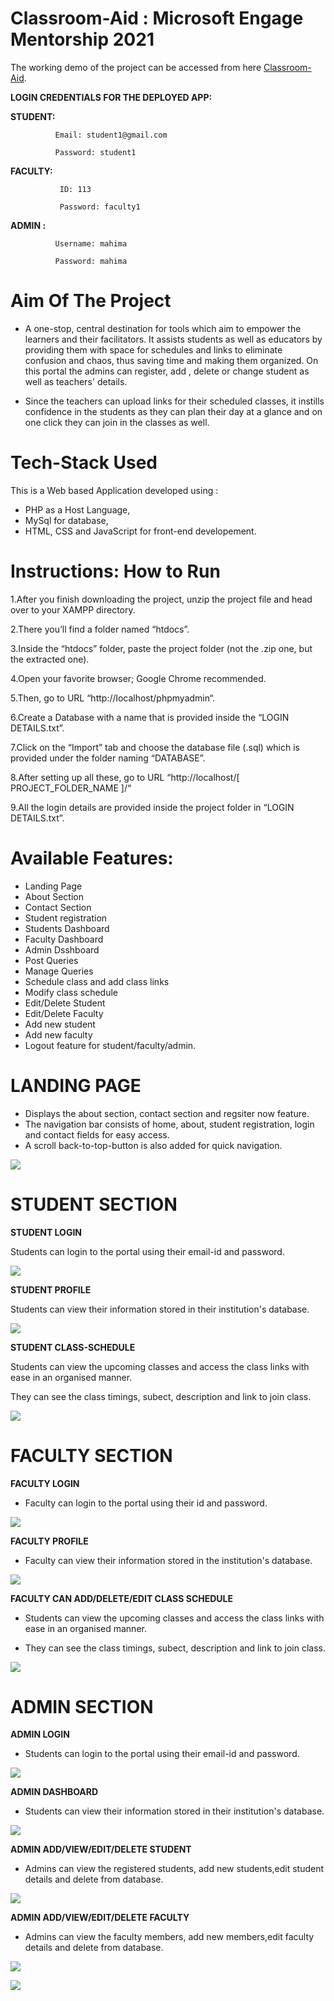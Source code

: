 # Classroom-Aid : Microsoft Engage Mentorship 2021
The working demo of the project can be accessed from here [Classroom-Aid](https://classroomaid.herokuapp.com/).

**LOGIN CREDENTIALS FOR THE DEPLOYED APP:**

**STUDENT:**  

              Email: student1@gmail.com

              Password: student1
            
**FACULTY:**

               ID: 113

               Password: faculty1
            
**ADMIN :**

              Username: mahima

              Password: mahima


# Aim Of The Project 
* A one-stop, central destination for tools which aim to empower the learners and their facilitators.
It assists students as well as educators by providing them with space for schedules and links to eliminate confusion and chaos, thus saving time and making them organized.
On this portal the admins  can register, add , delete or change student as well as teachers' details.

* Since the teachers can upload links for their scheduled classes, it instills confidence in the students  as they can plan their day at a glance and on one click they can join in the classes as well.

# Tech-Stack Used
This is a Web based Application developed using :

* PHP as a Host Language,
* MySql for database, 
* HTML, CSS and JavaScript for front-end developement.





# Instructions: How to Run
1.After you finish downloading the project, unzip the project file and head over to your XAMPP directory.

2.There you’ll find a folder named “htdocs”.

3.Inside the “htdocs” folder, paste the project folder (not the .zip one, but the extracted one).

4.Open your favorite browser; Google Chrome recommended.

5.Then, go to URL “http://localhost/phpmyadmin“.

6.Create a Database with a name that is provided inside the “LOGIN DETAILS.txt”.

7.Click on the “Import” tab and choose the database file (.sql) which is provided under the folder naming “DATABASE”.

8.After setting up all these, go to URL “http://localhost/[ PROJECT_FOLDER_NAME ]/“

9.All the login details are provided inside the project folder in “LOGIN DETAILS.txt”.

# Available Features:
* Landing Page
* About Section
* Contact Section
* Student registration
* Students Dashboard
* Faculty Dashboard
* Admin Dsshboard
* Post Queries
* Manage Queries
* Schedule class and add class links
* Modify class schedule
* Edit/Delete Student
* Edit/Delete Faculty
* Add new student
* Add new faculty 
* Logout feature for student/faculty/admin.

# LANDING PAGE
* Displays the about section, contact section and regsiter now feature.
* The navigation bar consists of home, about, student registration, login and contact fields for easy access.
* A scroll back-to-top-button is also added for quick navigation.

![](images/landing-page.jpg)


# STUDENT SECTION
**STUDENT LOGIN**

Students can login to the portal using their email-id and password.

 ![](images/student-login.jpg)
 
**STUDENT PROFILE**

Students can view their information stored in their institution's database.

 ![](images/student-profile.jpg)
 
**STUDENT CLASS-SCHEDULE**

Students can view the upcoming classes and access the class links with ease in an organised manner.

They can see the class timings, subect, description and link to join class.

 ![](images/student-class-schedule.jpg)
 
 
# FACULTY SECTION
**FACULTY LOGIN**

* Faculty can login to the portal using their id and password.

 ![](images/faculty-login.jpg)
 
**FACULTY PROFILE**

* Faculty can view their information stored in the institution's database.

 ![](images/faculty-profile.jpg)
 
**FACULTY CAN ADD/DELETE/EDIT CLASS SCHEDULE**

* Students can view the upcoming classes and access the class links with ease in an organised manner.

* They can see the class timings, subect, description and link to join class.

 ![](images/update-class.jpg)
 
 
 # ADMIN SECTION
**ADMIN LOGIN**

* Students can login to the portal using their email-id and password.

 ![](images/admin-login.jpg)
 
**ADMIN DASHBOARD**

* Students can view their information stored in their institution's database.

 ![](images/admin-dashboard.jpg)
 
**ADMIN ADD/VIEW/EDIT/DELETE STUDENT**

* Admins can view the registered students, add new students,edit student details and delete from database.

 ![](images/add-delete-edit-student.jpg)
 
 **ADMIN ADD/VIEW/EDIT/DELETE FACULTY**
 
 * Admins can view the faculty members, add new members,edit faculty details and delete from database.

 ![](images/add-delete-edit-faculty.jpg)
 
  ![](images/addnew-faculty.jpg)

 

 


 

 
